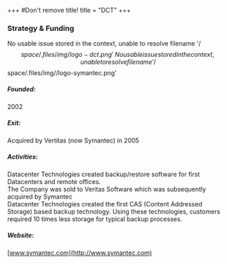 +++
#Don't remove title!
title = "DCT"
+++

### Strategy & Funding

No usable issue stored in the context, unable to resolve filename '/$$space/.files/img/logo-dct.png'\
 No usable issue stored in the context, unable to resolve filename '/$$space/.files/img//logo-symantec.png'

##### Founded:

2002

##### Exit:

Acquired by Vertitas (now Symantec) in 2005

##### Activities:

Datacenter Technologies created backup/restore software for first Datacenters and remote offices.\
 The Company was sold to Veritas Software which was subsequently acquired by Symantec\
 Datacenter Technologies created the first CAS (Content Addressed Storage) based backup technology. Using these technologies, customers required 10 times less storage for typical backup processes.

##### Website:

[www.symantec.com](http://www.symantec.com)